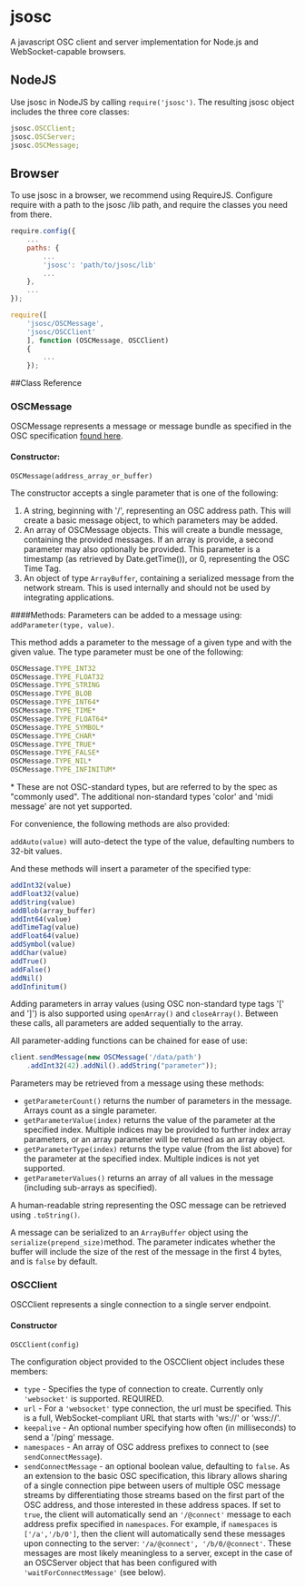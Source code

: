 jsosc
=====

A javascript OSC client and server implementation for Node.js and WebSocket-capable browsers.

NodeJS
------
Use jsosc in NodeJS by calling `require('jsosc')`.  The resulting jsosc object includes the three core classes:

```javascript
jsosc.OSCClient;
jsosc.OSCServer;
jsosc.OSCMessage;
```

Browser
-------
To use jsosc in a browser, we recommend using RequireJS.  Configure require with a path to the jsosc /lib path, and require the classes you need from there.

```javascript
require.config({
    ...
    paths: {
        ...
        'jsosc': 'path/to/jsosc/lib'
        ...
    },
    ...
});

require([
    'jsosc/OSCMessage',
    'jsosc/OSCClient'
    ], function (OSCMessage, OSCClient)
    {
        ...
    });
```

##Class Reference

### OSCMessage
OSCMessage represents a message or message bundle as specified in the OSC specification [found here](http://opensoundcontrol.org/spec-1_0).
#### Constructor:
`OSCMessage(address_array_or_buffer)`

The constructor accepts a single parameter that is one of the following:
1. A string, beginning with '/', representing an OSC address path.  This will create a basic message object, to which parameters may be added.
1. An array of OSCMessage objects.  This will create a bundle message, containing the provided messages.  If an array is provide, a second parameter may also optionally be provided.  This parameter is a timestamp (as retrieved by Date.getTime()), or 0, representing the OSC Time Tag.
1. An object of type `ArrayBuffer`, containing a serialized message from the network stream.  This is used internally and should not be used by integrating applications.

####Methods:
Parameters can be added to a message using: `addParameter(type, value)`.

This method adds a parameter to the message of a given type and with the given value.  The type parameter must be one of the following:
```javascript
OSCMessage.TYPE_INT32    
OSCMessage.TYPE_FLOAT32  
OSCMessage.TYPE_STRING   
OSCMessage.TYPE_BLOB     
OSCMessage.TYPE_INT64*    
OSCMessage.TYPE_TIME*     
OSCMessage.TYPE_FLOAT64*  
OSCMessage.TYPE_SYMBOL*   
OSCMessage.TYPE_CHAR*     
OSCMessage.TYPE_TRUE*     
OSCMessage.TYPE_FALSE*    
OSCMessage.TYPE_NIL*
OSCMessage.TYPE_INFINITUM*
```
\* These are not OSC-standard types, but are referred to by the spec as "commonly used".  The additional non-standard types 'color' and 'midi message' are not yet supported.

For convenience, the following methods are also provided:

`addAuto(value)` will auto-detect the type of the value, defaulting numbers to 32-bit values.

And these methods will insert a parameter of the specified type:
```javascript
addInt32(value)
addFloat32(value)  
addString(value)   
addBlob(array_buffer)     
addInt64(value)    
addTimeTag(value)  
addFloat64(value)  
addSymbol(value)   
addChar(value)     
addTrue()     
addFalse()    
addNil()      
addInfinitum()
```
Adding parameters in array values (using OSC non-standard type tags '[' and ']') is also supported using `openArray()` and `closeArray()`.  Between these calls, all parameters are added sequentially to the array.

All parameter-adding functions can be chained for ease of use:
```javascript
client.sendMessage(new OSCMessage('/data/path')
    .addInt32(42).addNil().addString("parameter"));
```

Parameters may be retrieved from a message using these methods:
* `getParameterCount()` returns the number of parameters in the message.  Arrays count as a single parameter.
* `getParameterValue(index)` returns the value of the parameter at the specified index.  Multiple indices may be provided to further index array parameters, or an array parameter will be returned as an array object.
* `getParameterType(index)` returns the type value (from the list above) for the parameter at the specified index.  Multiple indices is not yet supported.
* `getParameterValues()` returns an array of all values in the message (including sub-arrays as specified).

A human-readable string representing the OSC message can be retrieved using `.toString()`.

A message can be serialized to an `ArrayBuffer` object using the `serialize(prepend_size)`method.  The parameter indicates whether the buffer will include the size of the rest of the message in the first 4 bytes, and is `false` by default.

### OSCClient
OSCClient represents a single connection to a single server endpoint.
#### Constructor
`OSCClient(config)`

The configuration object provided to the OSCClient object includes these members:
* `type` - Specifies the type of connection to create.  Currently only `'websocket'` is supported. REQUIRED.
* `url` - For a `'websocket'` type connection, the url must be specified.  This is a full, WebSocket-compliant URL that starts with 'ws://' or 'wss://'.
* `keepalive` - An optional number specifying how often (in milliseconds) to send a '/ping' message.
* `namespaces` - An array of OSC address prefixes to connect to (see `sendConnectMessage`).
* `sendConnectMessage` - an optional boolean value, defaulting to `false`.  As an extension to the basic OSC specification, this library allows sharing of a single connection pipe between users of multiple OSC message streams by differentiating those streams based on the first part of the OSC address, and those interested in these address spaces.  If set to `true`, the client will automatically send an `'/@connect'` message to each address prefix specified in `namespaces`.  For example, if `namespaces` is `['/a','/b/0']`, then the client will automatically send these messages upon connecting to the server: `'/a/@connect', '/b/0/@connect'`.  These messages are most likely meaningless to a server, except in the case of an OSCServer object that has been configured with `'waitForConnectMessage'` (see below).
